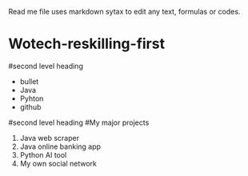 Read me file uses markdown sytax to edit any text, formulas or codes.

# Wotech-reskilling-first
#second level heading
- bullet
- Java
- Pyhton
- github

#second level heading
#My major projects
1. Java web scraper
2. Java online banking app
3. Python AI tool
4. My own social network
